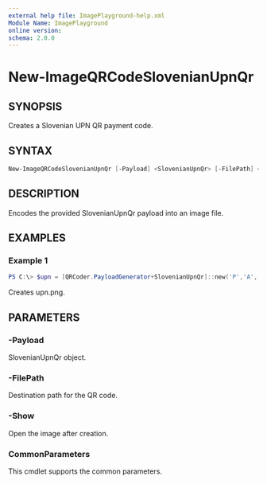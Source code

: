 ```yaml
---
external help file: ImagePlayground-help.xml
Module Name: ImagePlayground
online version:
schema: 2.0.0
---
```


# New-ImageQRCodeSlovenianUpnQr

## SYNOPSIS
Creates a Slovenian UPN QR payment code.

## SYNTAX
```powershell
New-ImageQRCodeSlovenianUpnQr [-Payload] <SlovenianUpnQr> [-FilePath] <String> [-Show] [<CommonParameters>]
```

## DESCRIPTION
Encodes the provided SlovenianUpnQr payload into an image file.

## EXAMPLES
### Example 1
```powershell
PS C:\> $upn = [QRCoder.PayloadGenerator+SlovenianUpnQr]::new('P','A','X','R','RA','RC','SI123','Desc',1);New-ImageQRCodeSlovenianUpnQr -Payload $upn -FilePath .\upn.png
```
Creates upn.png.

## PARAMETERS
### -Payload
SlovenianUpnQr object.
### -FilePath
Destination path for the QR code.
### -Show
Open the image after creation.
### CommonParameters
This cmdlet supports the common parameters.
